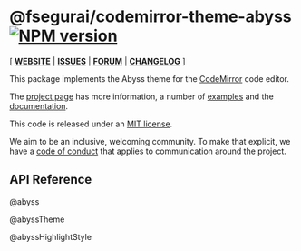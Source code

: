 <!-- NOTE: README.md is generated from src/README.md -->

# @fsegurai/codemirror-theme-abyss [![NPM version](https://img.shields.io/npm/v/@fsegurai/codemirror-theme-abyss.svg)](https://www.npmjs.org/package/@fsegurai/codemirror-theme-abyss)

[ [**WEBSITE**](https://codemirror.net/6/) | [**ISSUES**](https://github.com/codemirror/codemirror.next/issues) | [**FORUM**](https://discuss.codemirror.net/c/next/) | [**CHANGELOG**](https://github.com/codemirror/theme-one-dark/blob/main/CHANGELOG.md) ]

This package implements the Abyss theme for the
[CodeMirror](https://codemirror.net/6/) code editor.

The [project page](https://codemirror.net/6/) has more information, a
number of [examples](https://codemirror.net/6/examples/) and the
[documentation](https://codemirror.net/6/docs/).

This code is released under an
[MIT license](https://github.com/fsegurai/cm6-themes/tree/main/LICENSE).

We aim to be an inclusive, welcoming community. To make that explicit,
we have a [code of
conduct](http://contributor-covenant.org/version/1/1/0/) that applies
to communication around the project.

## API Reference

@abyss

@abyssTheme

@abyssHighlightStyle